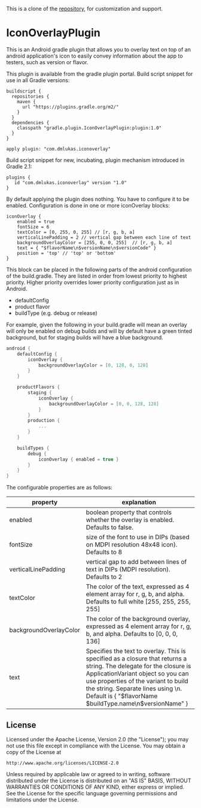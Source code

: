 This is a clone of the [repository](https://gitlab.com/NobleworksSoftware/icon-overlay-plugin), for customization and support.

# IconOverlayPlugin
This is an Android gradle plugin that allows you to overlay text on top of an android application's
icon to easily convey information about the app to testers, such as version or flavor.

This plugin is available from the gradle plugin portal. Build script snippet for use in all Gradle versions:

```
buildscript {
  repositories {
    maven {
      url "https://plugins.gradle.org/m2/"
    }
  }
  dependencies {
    classpath "gradle.plugin.IconOverlayPlugin:plugin:1.0"
  }
}

apply plugin: "com.dmlukas.iconoverlay"
```

Build script snippet for new, incubating, plugin mechanism introduced in Gradle 2.1:

```
plugins {
   id "com.dmlukas.iconoverlay" version "1.0"
}
```

By default applying the plugin does nothing. You have to configure it to be enabled. Configuration
is done in one or more iconOverlay blocks:

```
iconOverlay {
    enabled = true
    fontSize = 6
    textColor = [0, 255, 0, 255] // [r, g, b, a]
    verticalLinePadding = 2 // vertical gap between each line of text
    backgroundOverlayColor = [255, 0, 0, 255]  // [r, g, b, a]
    text = { "$flavorName\n$versionName\n$versionCode" }
    position = 'top' // 'top' or 'bottom'
}
```

This block can be placed in the following parts of the android configuration of the
build.gradle. They are listed in order from lowest priority to highest priority.
Higher priority overrides lower priority configuration just as in Android.

 * defaultConfig
 * product flavor
 * buildType (e.g. debug or release)

For example, given the following in your build.gradle will mean an overlay will only
be enabled on debug builds and will by default have a green tinted background, but
for staging builds will have a blue background.


 ```groovy
 android {
     defaultConfig {
         iconOverlay {
             backgroundOverlayColor = [0, 128, 0, 128]
         }
     }

     productFlavors {
         staging {
             iconOverlay {
                 backgroundOverlayColor = [0, 0, 128, 128]
             }
         }
         production {
             ...
         }
     }

     buildTypes {
         debug {
             iconOverlay { enabled = true }
         }
     }
 }
 ```

The configurable properties are as follows:

| property | explanation |
| --- | --- |
| enabled | boolean property that controls whether the overlay is enabled. Defaults to false. |
| fontSize | size of the font to use in DIPs (based on MDPI resolution 48x48 icon). Defaults to 8 |
| verticalLinePadding | vertical gap to add between lines of text in DIPs (MDPI resolution). Defaults to 2 |
| textColor | The color of the text, expressed as 4 element array for r, g, b, and alpha. Defaults to full white [255, 255, 255, 255] |
| backgroundOverlayColor | The color of the background overlay, expressed as 4 element array for r, g, b, and alpha. Defaults to [0, 0, 0, 136] |
| text | Specifies the text to overlay. This is specified as a closure that returns a string. The delegate for the closure is ApplicationVariant object so you can use properties of the variant to build the string. Separate lines using \n. Default is { "$flavorName $buildType.name\n$versionName" } |

License
--------

Licensed under the Apache License, Version 2.0 (the "License");
you may not use this file except in compliance with the License.
You may obtain a copy of the License at

    http://www.apache.org/licenses/LICENSE-2.0

Unless required by applicable law or agreed to in writing, software
distributed under the License is distributed on an "AS IS" BASIS,
WITHOUT WARRANTIES OR CONDITIONS OF ANY KIND, either express or implied.
See the License for the specific language governing permissions and
limitations under the License.

